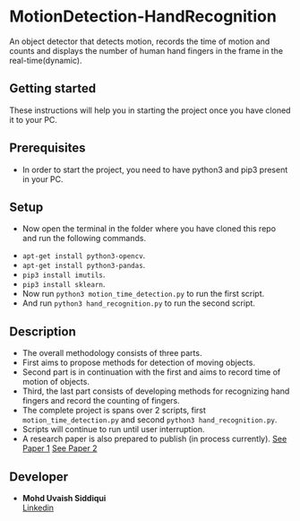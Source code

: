 # MotionDetection-HandRecognition
An object detector that detects motion, records the time of motion and counts and displays the number of human hand fingers in the frame in the real-time(dynamic).

## Getting started
These instructions will help you in starting the project once you have cloned it to your PC.

## Prerequisites
* In order to start the project, you need to have python3 and pip3 present in your PC.

## Setup
* Now open the terminal in the folder where you have cloned this repo and run the following commands.
- `apt-get install python3-opencv`.
- `apt-get install python3-pandas`.
- `pip3 install imutils`.
- `pip3 install sklearn`.
- Now run `python3 motion_time_detection.py` to run the first script.
- And run `python3 hand_recognition.py` to run the second script.


## Description 
- The overall methodology consists of three parts.
- First aims to propose methods for detection of moving objects.
- Second part is in continuation with the first and aims to record time of motion of objects.
- Third, the last part consists of developing methods for recognizing hand fingers and record the counting of fingers.
- The complete project is spans over 2 scripts, first `motion_time_detection.py` and second `python3 hand_recognition.py`.
- Scripts will continue to run until user interruption.
- A research paper is also prepared to publish (in process currently). [See Paper 1](https://drive.google.com/file/d/1QeY2pALrdgH4JYlN5cftqBMOSehHpkgz/view?usp=sharing) [See Paper 2](https://drive.google.com/file/d/1QepzcSgs0DTeJIaXKRqU2K4222RNktcX/view?usp=sharing)

## Developer
* **Mohd Uvaish Siddiqui** 
<br>   [Linkedin](https://www.linkedin.com/in/usvr/)
